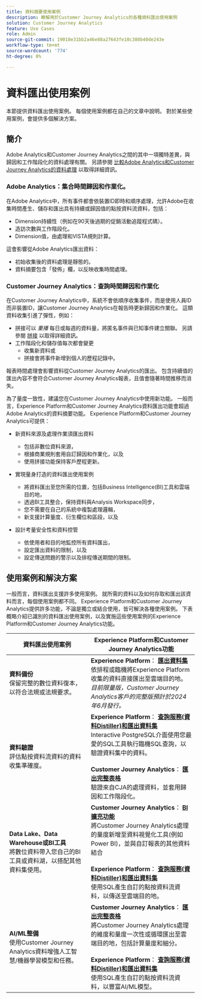 ```yaml
---
title: 資料摘要使用案例
description: 瞭解用於Customer Journey Analytics的各種資料匯出使用案例
solution: Customer Journey Analytics
feature: Use Cases
role: Admin
source-git-commit: 19018e31bb2a46e88a27643fe10c388b40de243e
workflow-type: tm+mt
source-wordcount: '774'
ht-degree: 0%

---
```



# 資料匯出使用案例

本節提供資料匯出使用案例。 每個使用案例都在自己的文章中說明。 對於某些使用案例，會提供多個解決方案。

## 簡介

Adobe Analytics和Customer Journey Analytics之間的其中一項獨特差異，與歸因和工作階段化的資料處理有關。 另請參閱 [比較Adobe Analytics和Customer Journey Analytics的資料處理](/help/getting-started/aa-vs-cja/data-processing-comparisons.md) 以取得詳細資訊。

### Adobe Analytics：集合時間歸因和作業化。

在Adobe Analytics中，所有事件都會依裝置ID即時和順序處理，允許Adobe在收集時間產生、儲存和匯出具有持續或歸因值的點按資料流資料，包括：

* Dimension持續性（例如在90天後過期的促銷活動追蹤程式碼）。
* 造訪次數與工作階段化。
* Dimension值，由處理和VISTA規則計算。

這會影響從Adobe Analytics匯出資料：

* 初始收集後的資料處理是靜態的。
* 資料摘要包含「發佈」欄，以反映收集時間處理。


### Customer Journey Analytics：查詢時間歸因和作業化

在Customer Journey Analytics中，系統不會依順序收集事件，而是使用人員ID而非裝置ID，讓Customer Journey Analytics在報告時更新歸因和作業化。 這類資料收集引進了彈性，例如：

* 拼接可以 _重播_ 每日或每週的資料量，將匿名事件與已知事件建立關聯。 另請參閱 [拼接](../../stitching/overview.md) 以取得詳細資訊。
* 工作階段化和儲存值每次都會變更
   * 收集新資料或
   * 拼接會將事件新增到個人的歷程記錄中。

報表時間處理會影響資料從Customer Journey Analytics的匯出。 包含持續值的匯出內容不會符合Customer Journey Analytics報表，且值會隨著時間推移而消失。

為了量度一致性，建議您在Customer Journey Analytics中使用新功能。 一般而言，Experience Platform和Customer Journey Analytics資料匯出功能會超過Adobe Analytics的資料摘要功能。 Experience Platform和Customer Journey Analytics可提供：

* 新資料來源及處理作業須匯出資料

   * 包括非數位資料來源，
   * 根據商業規則套用自訂歸因和作業化，以及
   * 使用拼接功能保持客戶歷程更新。

* 實現量身打造的資料匯出使用案例

   * 將資料匯出至您所需的位置，包括Business Intelligence(BI)工具和雲端目的地，
   * 透過BI工具整合，保持資料與Analysis Workspace同步，
   * 您不需要在自己的系統中複製處理邏輯，
   * 新支援計算量度、衍生欄位和區段，以及

* 設計考量安全性和資料控管

   * 依使用者和目的地監控所有資料匯出，
   * 設定匯出資料的限制，以及
   * 設定傳送問題的警示以及排程傳送期間的限制。


## 使用案例和解決方案

一般而言，資料匯出支援許多使用案例。 就所需的資料以及如何存取和匯出該資料而言，每個使用案例都不同。 Experience Platform和Customer Journey Analytics提供許多功能，不論是獨立或結合使用，皆可解決各種使用案例。 下表概略介紹已識別的資料匯出使用案例，以及實施這些使用案例的Experience Platform和Customer Journey Analytics功能。

| 資料匯出使用案例 | Experience Platform和Customer Journey Analytics功能 |
|---|---|
| **資料備份**<br/>&#x200B;保留完整的數位資料復本，以符合法規或法規要求。 | **Experience Platform**： [**匯出資料集**](export-datasets.md)<br/>&#x200B;依排程或臨機將Experience Platform收集的資料直接匯出至雲端目的地。<br/>*目前限量版，Customer Journey Analytics客戶的完整版預計於2024年6月發行。* |
| **資料驗證**<br/>&#x200B;評估點按資料流資料的資料收集準確度。 | **Experience Platform**： [**查詢服務(資料Distiller)和匯出資料集**](queryservice-export-datasets.md)<br/> Interactive PostgreSQL介面使用您最愛的SQL工具執行臨機SQL查詢，以驗證資料集中的資料。<br/><br/>**Customer Journey Analytics**： [**匯出完整表格**](export-full-table.md)<br/>&#x200B;驗證來自CJA的處理資料，並套用歸因和工作階段化。 |
| **Data Lake、Data Warehouse或BI工具**<br/>&#x200B;將數位資料帶入您自己的BI工具或資料湖，以搭配其他資料集使用。 | **Customer Journey Analytics**： [**BI擴充功能**](bi-extension.md)<br/>&#x200B;將Customer Journey Analytics處理的量度新增至資料視覺化工具(例如Power BI)，並與自訂報表的其他資料結合&#x200B;<br/><br/>**Experience Platform**： [**查詢服務(資料Distiller)和匯出資料集**](queryservice-export-datasets.md)<br>&#x200B;使用SQL產生自訂的點按資料流資料，以傳送至雲端目的地。 |
| **AI/ML整備**<br/>&#x200B;使用Customer Journey Analytics資料增強人工智慧/機器學習模型和任務。 | **Customer Journey Analytics**： [**匯出完整表格**](export-full-table.md)<br/>&#x200B;將Customer Journey Analytics處理的維度和量度一次性或循環匯出至雲端目的地，包括計算量度和細分。<br/><br/>**Experience Platform**： [**查詢服務(資料Distiller)和匯出資料集**](queryservice-export-datasets.md)<br/>&#x200B;使用SQL產生自訂的點按資料流資料，以豐富AI/ML模型。 |

